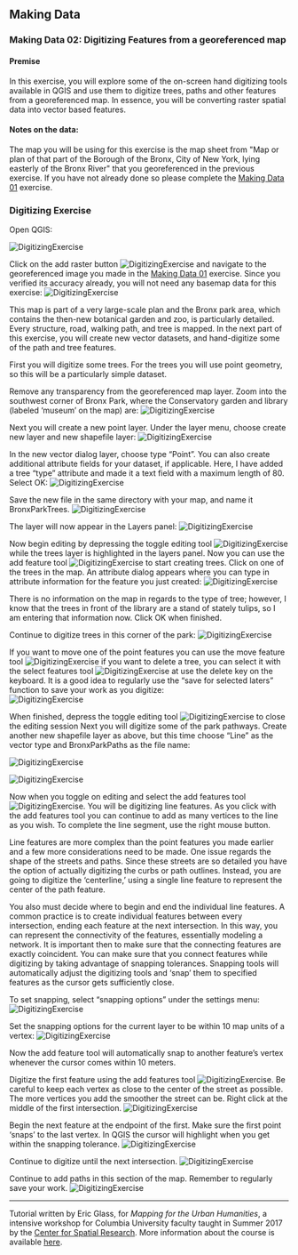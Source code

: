 ## Making Data 

### Making Data 02: Digitizing Features from a georeferenced map

#### Premise

In this exercise, you will explore some of the on-screen hand digitizing tools available in QGIS and use them to digitize trees, paths and other features from a georeferenced map.  In essence, you will be converting raster spatial data into vector based features.

#### Notes on the data: 

The map you will be using for this exercise is the map sheet from "Map or plan of that part of the Borough of the Bronx, City of New York, lying easterly of the Bronx River" that you georeferenced in the previous exercise. If you have not already done so please complete the [Making Data 01](https://github.com/CenterForSpatialResearch/MappingForTheUrbanHumanities/blob/master/Tutorials/04_MakingData01.md) exercise. 

### Digitizing Exercise

Open QGIS:

![DigitizingExercise](https://github.com/CenterForSpatialResearch/MappingForTheUrbanHumanities/blob/master/Tutorials/Images/MakingData01/Digitize1.png)

Click on the add raster button ![DigitizingExercise](https://github.com/CenterForSpatialResearch/MappingForTheUrbanHumanities/blob/master/Tutorials/Images/MakingData01/Digitize2.png) and navigate to the georeferenced image you made in the [Making Data 01](https://github.com/CenterForSpatialResearch/MappingForTheUrbanHumanities/blob/master/Tutorials/04_MakingData01.md) exercise.  Since you verified its accuracy already, you will not need any basemap data for this exercise:
![DigitizingExercise](https://github.com/CenterForSpatialResearch/MappingForTheUrbanHumanities/blob/master/Tutorials/Images/MakingData01/Digitize3.png)

This map is part of a very large-scale plan and the Bronx park area, which contains the then-new botanical garden and zoo, is particularly detailed.  Every structure, road, walking path, and tree is mapped.  In the next part of this exercise, you will create new vector datasets, and hand-digitize some of the path and tree features.

First you will digitize some trees.  For the trees you will use point geometry, so this will be a particularly simple dataset.

Remove any transparency from the georeferenced map layer. Zoom into the southwest corner of Bronx Park, where the Conservatory garden and library (labeled ‘museum’ on the map) are:
![DigitizingExercise](https://github.com/CenterForSpatialResearch/MappingForTheUrbanHumanities/blob/master/Tutorials/Images/MakingData01/Digitize4.png)

Next you will create a new point layer.  Under the layer menu, choose create new layer and new shapefile layer:
![DigitizingExercise](https://github.com/CenterForSpatialResearch/MappingForTheUrbanHumanities/blob/master/Tutorials/Images/MakingData01/Digitize5.png)

 In the new vector dialog layer, choose type “Point”.  You can also create additional attribute fields for your dataset, if applicable.  Here, I have added a tree “type” attribute and made it a text field with a maximum length of 80.  Select OK:
![DigitizingExercise](https://github.com/CenterForSpatialResearch/MappingForTheUrbanHumanities/blob/master/Tutorials/Images/MakingData01/Digitize6.png)

Save the new file in the same directory with your map, and name it BronxParkTrees.
![DigitizingExercise](https://github.com/CenterForSpatialResearch/MappingForTheUrbanHumanities/blob/master/Tutorials/Images/MakingData01/Digitize7.png)

 The layer will now appear in the Layers panel:
![DigitizingExercise](https://github.com/CenterForSpatialResearch/MappingForTheUrbanHumanities/blob/master/Tutorials/Images/MakingData01/Digitize8.png)

Now begin editing by depressing the toggle editing tool ![DigitizingExercise](https://github.com/CenterForSpatialResearch/MappingForTheUrbanHumanities/blob/master/Tutorials/Images/MakingData01/Digitize9.png) while the trees layer is highlighted in the layers panel.  Now you can use the add feature tool ![DigitizingExercise](https://github.com/CenterForSpatialResearch/MappingForTheUrbanHumanities/blob/master/Tutorials/Images/MakingData01/Digitize10.png) to start creating trees.  Click on one of the trees in the map.  An attribute dialog appears where you can type in attribute information for the feature you just created:
![DigitizingExercise](https://github.com/CenterForSpatialResearch/MappingForTheUrbanHumanities/blob/master/Tutorials/Images/MakingData01/Digitize11.png)

There is no information on the map in regards to the type of tree; however, I know that the trees in front of the library are a stand of stately tulips, so I am entering that information now.  Click OK when finished. 

Continue to digitize trees in this corner of the park:
![DigitizingExercise](https://github.com/CenterForSpatialResearch/MappingForTheUrbanHumanities/blob/master/Tutorials/Images/MakingData01/Digitize12.png)

If you want to move one of the point features you can use the move feature tool ![DigitizingExercise](https://github.com/CenterForSpatialResearch/MappingForTheUrbanHumanities/blob/master/Tutorials/Images/MakingData01/Digitize13.png) if you want to delete a tree, you can select it with the select features tool ![DigitizingExercise](https://github.com/CenterForSpatialResearch/MappingForTheUrbanHumanities/blob/master/Tutorials/Images/MakingData01/Digitize14.png) at use the delete key on the keyboard.  It is a good idea to regularly use the “save for selected laters” function to save your work as you digitize:  
![DigitizingExercise](https://github.com/CenterForSpatialResearch/MappingForTheUrbanHumanities/blob/master/Tutorials/Images/MakingData01/Digitize15.png)

When finished, depress the toggle editing tool ![DigitizingExercise](https://github.com/CenterForSpatialResearch/MappingForTheUrbanHumanities/blob/master/Tutorials/Images/MakingData01/Digitize16.png) to close the editing session
Next you will digitize some of the park pathways.  Create another new shapefile layer as above, but this time choose “Line” as the vector type and BronxParkPaths as the file name:

![DigitizingExercise](https://github.com/CenterForSpatialResearch/MappingForTheUrbanHumanities/blob/master/Tutorials/Images/MakingData01/Digitize17.png)

![DigitizingExercise](https://github.com/CenterForSpatialResearch/MappingForTheUrbanHumanities/blob/master/Tutorials/Images/MakingData01/Digitize18.png)

Now when you toggle on editing and select the add features tool ![DigitizingExercise](https://github.com/CenterForSpatialResearch/MappingForTheUrbanHumanities/blob/master/Tutorials/Images/MakingData01/Digitize19.png).  You will be digitizing line features.  As you click with the add features tool you can continue to add as many vertices to the line as you wish.  To complete the line segment, use the right mouse button. 

Line features are more complex than the point features you made earlier and a few more considerations need to be made. One issue regards the shape of the streets and paths.  Since these streets are so detailed you have the option of actually digitizing the curbs or path outlines.  Instead, you are going to digitize the ‘centerline,’ using a single line feature to represent the center of the path feature.  

You also must decide where to begin and end the individual line features.  A common practice is to create individual features between every intersection, ending each feature at the next intersection.  In this way, you can represent the connectivity of the features, essentially modeling a network.  It is important then to make sure that the connecting features are exactly coincident.  You can make sure that you connect features while digitizing by taking advantage of snapping tolerances.  Snapping tools will automatically adjust the digitizing tools and ‘snap’ them to specified features as the cursor gets sufficiently close. 

To set snapping, select “snapping options” under the settings menu: 
![DigitizingExercise](https://github.com/CenterForSpatialResearch/MappingForTheUrbanHumanities/blob/master/Tutorials/Images/MakingData01/Digitize20.png)

Set the snapping options for the current layer to be within 10 map units of a vertex:
![DigitizingExercise](https://github.com/CenterForSpatialResearch/MappingForTheUrbanHumanities/blob/master/Tutorials/Images/MakingData01/Digitize21.png)

Now the add feature tool will automatically snap to another feature’s vertex whenever the cursor comes within 10 meters.

Digitize the first feature using the add features tool ![DigitizingExercise](https://github.com/CenterForSpatialResearch/MappingForTheUrbanHumanities/blob/master/Tutorials/Images/MakingData01/Digitize22.png). Be careful to keep each vertex as close to the center of the street as possible.  The more vertices you add the smoother the street can be. Right click at the middle of the first intersection. 
![DigitizingExercise](https://github.com/CenterForSpatialResearch/MappingForTheUrbanHumanities/blob/master/Tutorials/Images/MakingData01/Digitize23.png)

Begin the next feature at the endpoint of the first.  Make sure the first point ‘snaps’ to the last vertex.  In QGIS the cursor will highlight when you get within the snapping tolerance.
![DigitizingExercise](https://github.com/CenterForSpatialResearch/MappingForTheUrbanHumanities/blob/master/Tutorials/Images/MakingData01/Digitize24.png)

Continue to digitize until the next intersection. 
![DigitizingExercise](https://github.com/CenterForSpatialResearch/MappingForTheUrbanHumanities/blob/master/Tutorials/Images/MakingData01/Digitize25.png)

Continue to add paths in this section of the map.  Remember to regularly save your work.
![DigitizingExercise](https://github.com/CenterForSpatialResearch/MappingForTheUrbanHumanities/blob/master/Tutorials/Images/MakingData01/Digitize26.png)

______________________________________________________________________________________________________________

Tutorial written by Eric Glass, for *Mapping for the Urban Humanities*, a intensive workshop for Columbia University faculty taught in Summer 2017 by the [Center for Spatial Research](http://c4sr.columbia.edu). More information about the course is available [here](http://c4sr.columbia.edu/courses/mapping-urban-humanities-summer-bootcamp).

